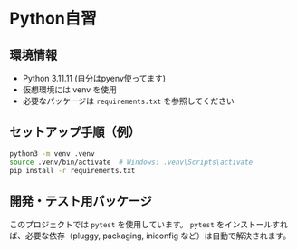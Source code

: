 # Python自習

## 環境情報

- Python 3.11.11 (自分はpyenv使ってます)
- 仮想環境には venv を使用
- 必要なパッケージは `requirements.txt` を参照してください

## セットアップ手順（例）

```bash
python3 -m venv .venv
source .venv/bin/activate  # Windows: .venv\Scripts\activate
pip install -r requirements.txt
```

## 開発・テスト用パッケージ

このプロジェクトでは `pytest` を使用しています。
`pytest` をインストールすれば、必要な依存（pluggy, packaging, iniconfig など）は自動で解決されます。

